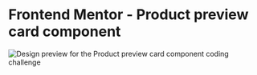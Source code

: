# Frontend Mentor - Product preview card component

![Design preview for the Product preview card component coding challenge](C:\Users\sdfil\OneDrive\Masaüstü\product-preview-card-component-main\product-preview-card-component-main\design)

